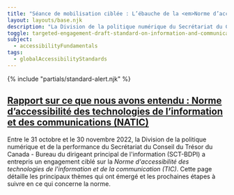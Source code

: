 ```yaml
---
title: "Séance de mobilisation ciblée : L’ébauche de la <em>Norme d’accessibilité des technologies de l’information et des communications (<abbr>TIC</abbr>)</em>"
layout: layouts/base.njk
description: "La Division de la politique numérique du Secrétariat du Conseil du Trésor souhaite obtenir des renseignements ciblés sur la première phase de la <a href='./standard'><em>Norme d’accessibilité des technologies de l’information et des communications (<abbr title='technologies de l’information et des communications'>TIC</abbr>)</em></a>. Ce site Web est l’endroit où vous pouvez fournir une rétroaction pour aider à rendre les <abbr title='technologies de l’information et des communications'>TIC</abbr> du gouvernement du Canada utilisables par tous."
toggle: targeted-engagement-draft-standard-on-information-and-communication-technology-ict-accessibility
subject:
  - accessibilityFundamentals
tags:
  - globalAccessibilityStandards
---
```


{% include "partials/standard-alert.njk" %}

<div class="row wb-eqht mrgn-tp-lg">

  <div class="col-md-6">
    <h2 class="h3"><a href="./rapport-sur-ce-que-nous-avons-entendu-norme-d-accessibilite-des-technologies-de-l-information-et-des-communications-natic.md">Rapport sur ce que nous avons entendu : Norme d’accessibilité des technologies de l’information et des communications (<abbr>NATIC</abbr>)</a></h2>
Entre le 31 octobre et le 30 novembre 2022, la Division de la politique numérique et de la performance du Secrétariat du Conseil du Trésor du Canada - Bureau du dirigeant principal de l'information (<abbr>SCT-BDPI</abbr>) a entrepris un engagement ciblé sur la <em>Norme d'accessibilité des technologies de l'information et de la communication (<abbr>TIC</abbr>)</em>. Cette page détaille les principaux thèmes qui ont émergé et les prochaines étapes à suivre en ce qui concerne la norme.
  </div>

</div>

